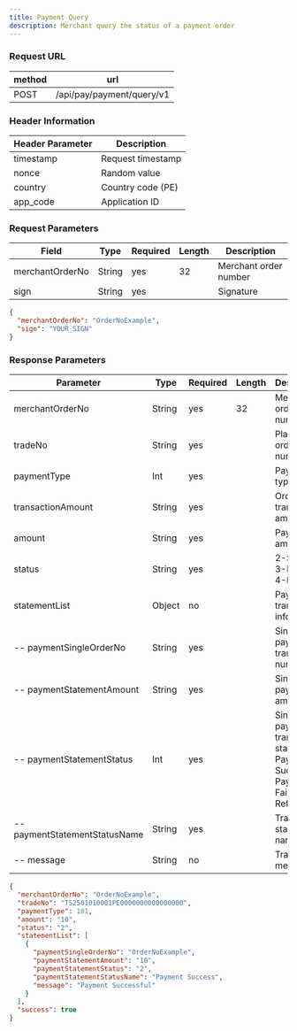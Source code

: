 ```yaml
---
title: Payment Query
description: Merchant query the status of a payment order
---
```


### Request URL

| method | url                       |
| ------ | ------------------------- |
| POST   | /api/pay/payment/query/v1 |

### Header Information

| Header Parameter | Description       |
| ---------------- |-------------------|
| timestamp        | Request timestamp |
| nonce            | Random value      |
| country          | Country code (PE) |
| app_code         | Application ID    |

### Request Parameters

| Field           | Type   | Required | Length | Description           |
| --------------- | ------ | -------- | ------ | --------------------- |
| merchantOrderNo | String | yes      | 32     | Merchant order number |
| sign            | String | yes      |        | Signature             |



```json title="Request Example"
{
  "merchantOrderNo": "OrderNoExample",
  "sign": "YOUR_SIGN"
}
```

### Response Parameters

| Parameter                     | Type   | Required | Length | Description                                                                                                            |
| ---------------------------- | ------ | -------- | ------ | ---------------------------------------------------------------------------------------------------------------------- |
| merchantOrderNo              | String | yes      | 32     | Merchant order number                                                                                                  |
| tradeNo                      | String | yes      |        | Platform order number                                                                                                  |
| paymentType                  | Int    | yes      |        | Payment type|
| transactionAmount            | String | yes      |        | Order transaction amount                                                                                               |
| amount                       | String | yes      |        | Payment amount                                                                                                         |
| status                       | String | yes      |        | 2-Success 3-Failed 4-Refund                                                                                            |
| statementList                | Object | no       |        | Payment transaction information                                                                                        |
| -- paymentSingleOrderNo      | String | yes      |        | Single payment transaction number                                                                                      |
| -- paymentStatementAmount    | String | yes      |        | Single payment amount                                                                                                  |
| -- paymentStatementStatus    | Int    | yes      |        | Single payment transaction status: 2-Payment Success 3-Payment Failed 4-Refund                                          |
| -- paymentStatementStatusName| String | yes      |        | Transaction status name                                                                                                |
| -- message                   | String | no       |        | Transaction message                                                                                                    |

```json title="Response Example"
{
  "merchantOrderNo": "OrderNoExample",
  "tradeNo": "TS2501010001PE0000000000000000",
  "paymentType": 101,
  "amount": "10",
  "status": "2",
  "statementList": [
    {
      "paymentSingleOrderNo": "OrderNoExample",
      "paymentStatementAmount": "10",
      "paymentStatementStatus": "2",
      "paymentStatementStatusName": "Payment Success",
      "message": "Payment Successful"
    }
  ],
  "success": true
}
